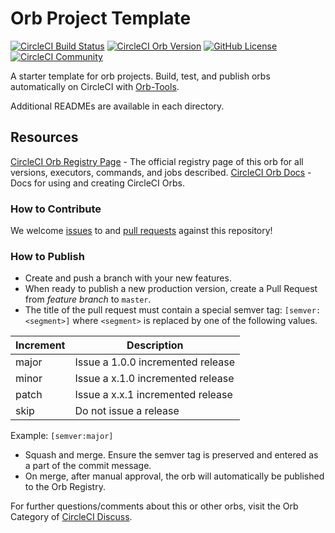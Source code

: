 # Orb Project Template

[![CircleCI Build Status](https://circleci.com/gh/b-eee/hxbslackorb3.svg?style=shield "CircleCI Build Status")](https://circleci.com/gh/b-eee/hxbslackorb3) [![CircleCI Orb Version](https://badges.circleci.com/orbs/hexabase-dev/hxbslackorb3.svg)](https://circleci.com/orbs/registry/orb/hexabase-dev/hxbslackorb3) [![GitHub License](https://img.shields.io/badge/license-MIT-lightgrey.svg)](https://raw.githubusercontent.com/b-eee/hxbslackorb3/master/LICENSE) [![CircleCI Community](https://img.shields.io/badge/community-CircleCI%20Discuss-343434.svg)](https://discuss.circleci.com/c/ecosystem/orbs)



A starter template for orb projects. Build, test, and publish orbs automatically on CircleCI with [Orb-Tools](https://circleci.com/orbs/registry/orb/circleci/orb-tools).

Additional READMEs are available in each directory.



## Resources

[CircleCI Orb Registry Page](https://circleci.com/orbs/registry/orb/hexabase-dev/hxbslackorb3) - The official registry page of this orb for all versions, executors, commands, and jobs described.
[CircleCI Orb Docs](https://circleci.com/docs/2.0/orb-intro/#section=configuration) - Docs for using and creating CircleCI Orbs.

### How to Contribute

We welcome [issues](https://github.com/b-eee/hxbslackorb3/issues) to and [pull requests](https://github.com/b-eee/hxbslackorb3/pulls) against this repository!

### How to Publish
* Create and push a branch with your new features.
* When ready to publish a new production version, create a Pull Request from _feature branch_ to `master`.
* The title of the pull request must contain a special semver tag: `[semver:<segment>]` where `<segment>` is replaced by one of the following values.

| Increment | Description|
| ----------| -----------|
| major     | Issue a 1.0.0 incremented release|
| minor     | Issue a x.1.0 incremented release|
| patch     | Issue a x.x.1 incremented release|
| skip      | Do not issue a release|

Example: `[semver:major]`

* Squash and merge. Ensure the semver tag is preserved and entered as a part of the commit message.
* On merge, after manual approval, the orb will automatically be published to the Orb Registry.


For further questions/comments about this or other orbs, visit the Orb Category of [CircleCI Discuss](https://discuss.circleci.com/c/orbs).

